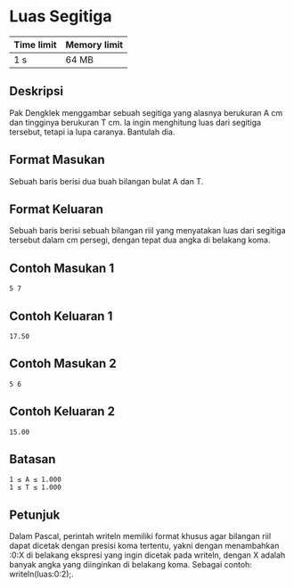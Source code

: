 # Luas Segitiga

Time limit | Memory limit
---------- | ------------
1 s | 64 MB

## Deskripsi
Pak Dengklek menggambar sebuah segitiga yang alasnya berukuran A cm dan tingginya berukuran T cm. Ia ingin menghitung luas dari segitiga tersebut, tetapi ia lupa caranya. Bantulah dia.

## Format Masukan
Sebuah baris berisi dua buah bilangan bulat A dan T.

## Format Keluaran
Sebuah baris berisi sebuah bilangan riil yang menyatakan luas dari segitiga tersebut dalam cm persegi, dengan tepat dua angka di belakang koma.

## Contoh Masukan 1
    5 7
## Contoh Keluaran 1
    17.50
## Contoh Masukan 2
    5 6
## Contoh Keluaran 2
    15.00
## Batasan
    1 ≤ A ≤ 1.000
    1 ≤ T ≤ 1.000
## Petunjuk
Dalam Pascal, perintah writeln memiliki format khusus agar bilangan riil dapat dicetak dengan presisi koma tertentu, yakni dengan menambahkan :0:X di belakang ekspresi yang ingin dicetak pada writeln, dengan X adalah banyak angka yang diinginkan di belakang koma. Sebagai contoh: writeln(luas:0:2);.